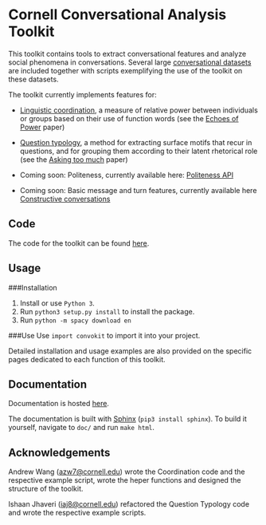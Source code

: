 # Cornell Conversational Analysis Toolkit
This toolkit contains tools to extract conversational features and analyze social phenomena in conversations.  Several large [conversational datasets](http://zissou.infosci.cornell.edu/socialkit/datasets/) are included together with scripts exemplifying the use of the toolkit on these datasets.

The toolkit currently implements features for:

- [Linguistic coordination](http://localhost:8000/Coordination_README.html), a measure of relative power between individuals or groups based on their use of function words (see the [Echoes of Power](https://www.cs.cornell.edu/~cristian/Echoes_of_power.html) paper)
  
- [Question typology](http://localhost:8000/QuestionTypology_README.html), a method for extracting surface motifs that recur in questions, and for grouping them according to their latent rhetorical role (see the [Asking too much](http://www.cs.cornell.edu/~cristian/Asking_too_much.html) paper)

- Coming soon: Politeness, currently available here: [Politeness API](https://github.com/sudhof/politeness)

- Coming soon: Basic message and turn features, currently available here [Constructive conversations](https://github.com/CornellNLP/Cornell-Conversational-Analysis-Toolkit/tree/constructive/cornellversation/constructive)

## Code
The code for the toolkit can be found [here](https://github.com/CornellNLP/Cornell-Conversational-Analysis-Toolkit).

## Usage

###Installation
1. Install or use `Python 3`.
2. Run `python3 setup.py install` to install the package.
3. Run `python -m spacy download en`

###Use
Use `import convokit` to import it into your project.

Detailed installation and usage examples are also provided on the specific pages dedicated to each function of this toolkit.

## Documentation
Documentation is hosted [here](http://zissou.infosci.cornell.edu/socialkit/documentation/).

The documentation is built with [Sphinx](http://www.sphinx-doc.org/en/1.5.1/) (`pip3 install sphinx`). To build it yourself, navigate to `doc/` and run `make html`. 

## Acknowledgements

Andrew Wang (azw7@cornell.edu)  wrote the Coordination code and the respective example script, wrote the heper functions and designed the structure of the toolkit.

Ishaan Jhaveri (iaj8@cornell.edu) refactored the Question Typology code and wrote the respective example scripts.

